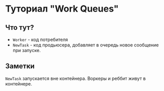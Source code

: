 # Туториал "Work Queues"

## Что тут?

- `Worker` - код потребителя
- `NewTask` - код продьюсера, добавляет в очередь новое сообщение при запуске.

##  Заметки

`NewTask` запускается вне контейнера. Воркеры и реббит живут в контейнере.